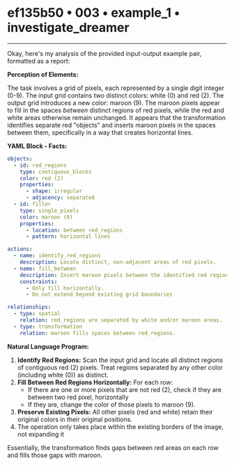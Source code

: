 # ef135b50 • 003 • example_1 • investigate_dreamer

---
Okay, here's my analysis of the provided input-output example pair, formatted as a report:

**Perception of Elements:**

The task involves a grid of pixels, each represented by a single digit integer (0-9). The input grid contains two distinct colors: white (0) and red (2). The output grid introduces a new color: maroon (9). The maroon pixels appear to fill in the spaces *between* distinct regions of red pixels, while the red and white areas otherwise remain unchanged. It appears that the transformation identifies separate red "objects" and inserts maroon pixels in the spaces between them, specifically in a way that creates horizontal lines.

**YAML Block - Facts:**



```yaml
objects:
  - id: red_regions
    type: contiguous_blocks
    color: red (2)
    properties:
      - shape: irregular
      - adjacency: separated
  - id: filler
    type: single_pixels
    color: maroon (9)
    properties:
      - location: between red_regions
      - pattern: horizontal lines

actions:
  - name: identify_red_regions
    description: Locate distinct, non-adjacent areas of red pixels.
  - name: fill_between
    description: Insert maroon pixels between the identified red regions, forming horizontal lines.
    constraints:
      - Only fill horizontally.
      - Do not extend beyond existing grid boundaries

relationships:
  - type: spatial
    relation: red_regions are separated by white and/or maroon areas.
  - type: transformation
    relation: maroon fills spaces between red_regions.
```



**Natural Language Program:**

1.  **Identify Red Regions:** Scan the input grid and locate all distinct regions of contiguous red (2) pixels.  Treat regions separated by any other color (including white (0)) as distinct.
2.  **Fill Between Red Regions Horizontally:** For each row:
    *   If there are one or more pixels that are not red (2), check if they are between two red pixel, horizontally
    *   If they are, change the color of those pixels to maroon (9).
3.  **Preserve Existing Pixels:** All other pixels (red and white) retain their original colors in their original positions.
4. The operation only takes place within the existing borders of the image, not expanding it

Essentially, the transformation finds gaps between red areas on each row and fills those gaps with maroon.

